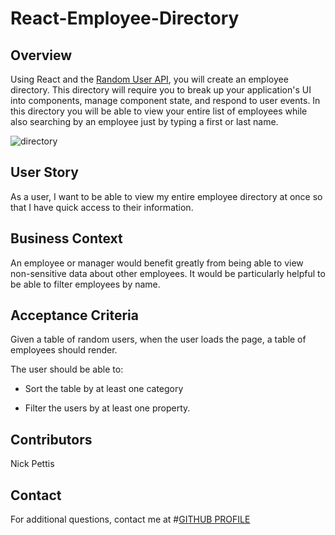 # React-Employee-Directory

## Overview

Using React and the [Random User API](https://randomuser.me/), you will create an employee directory. This directory will require you to break up your application's UI into components, manage component state, and respond to user events. In this directory you will be able to view your entire list of employees while also searching by an employee just by typing a first or last name.

![directory](https://user-images.githubusercontent.com/65740432/97121502-13ce0700-16f5-11eb-9e67-e1f70694d2d8.PNG)

## User Story

As a user, I want to be able to view my entire employee directory at once so that I have quick access to their information.

## Business Context

An employee or manager would benefit greatly from being able to view non-sensitive data about other employees. It would be particularly helpful to be able to filter employees by name.

## Acceptance Criteria

Given a table of random users, when the user loads the page, a table of employees should render. 

The user should be able to:

  * Sort the table by at least one category

  * Filter the users by at least one property.

## Contributors

Nick Pettis

## Contact

For additional questions, contact me at
 #[GITHUB PROFILE](github.com/pettisnick)
 
